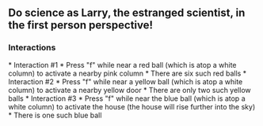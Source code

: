 <h2>Do science as Larry, the estranged scientist, in the first person perspective!</h2> 

<h3>Interactions</h3> 
* Interaction #1 
	* Press "f" while near a red ball (which is atop a white column) to activate a nearby pink column 
	* There are six such red balls
* Interaction #2 
	* Press "f" while near a yellow ball (which is atop a white column) to activate a nearby yellow door 
	* There are only two such yellow balls
* Interaction #3 
	* Press "f" while near the blue ball (which is atop a white column) to activate the house (the house will rise further into the sky) 
	* There is one such blue ball 
